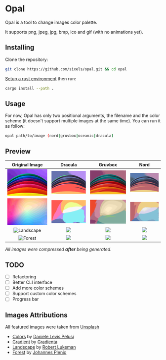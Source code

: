 # Opal

Opal is a tool to change images color palette.

It supports png, jpeg, jpg, bmp, ico and gif (with no animations yet).

## Installing

Clone the repository:

```sh
git clone https://github.com/sixels/opal.git && cd opal
```

[Setup a rust environment](https://www.rust-lang.org/tools/install) then run:

```sh
cargo install --path .
```

## Usage

For now, Opal has only two positional arguments, the filename and the color scheme (it doesn't support multiple images at the same time).
You can run it as follow:

```sh
opal path/to/image (nord|gruvbox|oceanic|dracula)
```

## Preview

| Original Image | Dracula | Gruvbox | Nord |
| :------------: | :-----: | :-----: | :--: |
| ![Colors](assets/images/colors.jpg) | ![](assets/images/colors.dracula.jpg) | ![](assets/images/colors.gruvbox.jpg) | ![](assets/images/colors.nord.jpg) |
| ![Gradient](assets/images/gradient.jpg) | ![](assets/images/gradient.dracula.jpg) | ![](assets/images/gradient.gruvbox.jpg) | ![](assets/images/gradient.nord.jpg) |
| ![Landscape](assets/images/landscape.jpg) | ![](assets/images/landscape.dracula.jpg) | ![](assets/images/landscape.gruvbox.jpg) |![](assets/images/landscape.nord.jpg) |
| ![Forest](assets/images/forest.jpg) | ![](assets/images/forest.dracula.jpg) | ![](assets/images/forest.gruvbox.jpg) |![](assets/images/forest.nord.jpg) |

_All images were compressed **after** being generated_.

## TODO

- [ ] Refactoring
- [ ] Better CLI interface
- [ ] Add more color schemes
- [ ] Support custom color schemes
- [ ] Progress bar

## Images Attributions

All featured images were taken from [Unsplash](unsplash.com)

- [Colors](./assets/images/colors.jpg) by [Daniele Levis Pelusi](https://unsplash.com/@yogidan2012?utm_source=unsplash&utm_medium=referral&utm_content=creditCopyText)
- [Gradient](./assets/images/gradient.jpg) by [Gradienta](https://unsplash.com/@gradienta?utm_source=unsplash&utm_medium=referral&utm_content=creditCopyText)
- [Landscape](./assets/images/landscape.jpg) by [Robert Lukeman](https://unsplash.com/@robertlukeman?utm_source=unsplash&utm_medium=referral&utm_content=creditCopyText)
- [Forest](./assets/images/forest.jpg) by [Johannes Plenio](https://unsplash.com/@jplenio?utm_source=unsplash&utm_medium=referral&utm_content=creditCopyText)
